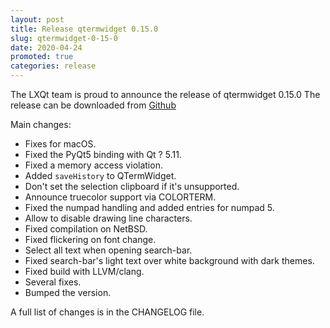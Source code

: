 ```yaml
---
layout: post
title: Release qtermwidget 0.15.0
slug: qtermwidget-0-15-0
date: 2020-04-24
promoted: true
categories: release
---
```

The LXQt team is proud to announce the release of qtermwidget 0.15.0
The release can be downloaded from [Github](https://github.com/lxqt/qtermwidget/releases)

Main changes:

 * Fixes for macOS.
 * Fixed the PyQt5 binding with Qt ? 5.11.
 * Fixed a memory access violation.
 * Added `saveHistory` to QTermWidget.
 * Don't set the selection clipboard if it's unsupported.
 * Announce truecolor support via COLORTERM.
 * Fixed the numpad handling and added entries for numpad 5.
 * Allow to disable drawing line characters.
 * Fixed compilation on NetBSD.
 * Fixed flickering on font change.
 * Select all text when opening search-bar.
 * Fixed search-bar's light text over white background with dark themes.
 * Fixed build with LLVM/clang.
 * Several fixes.
 * Bumped the version.

A full list of changes is in the CHANGELOG file.
